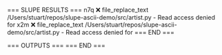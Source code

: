 === SLUPE RESULTS ===
n7q ❌ file_replace_text /Users/stuart/repos/slupe-ascii-demo/src/artist.py - Read access denied for
x2m ❌ file_replace_text /Users/stuart/repos/slupe-ascii-demo/src/artist.py - Read access denied for
=== END ===

=== OUTPUTS ===
=== END ===